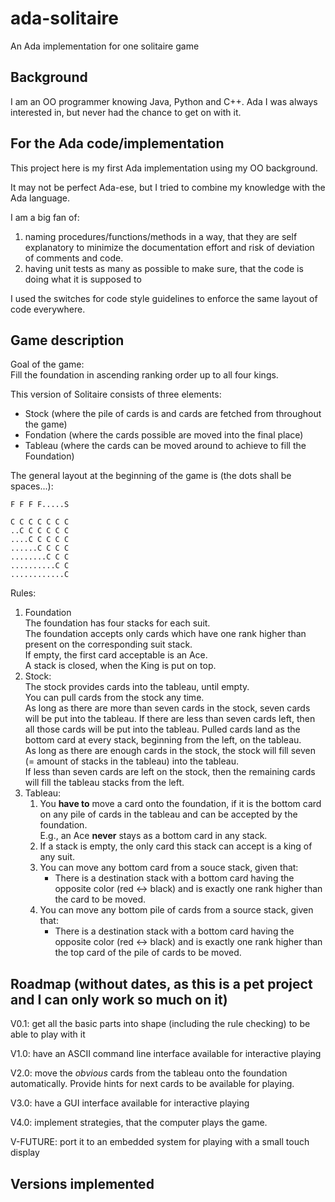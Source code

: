 ada-solitaire
=============

An Ada implementation for one solitaire game

## Background
I am an OO programmer knowing Java,  Python and C++.
Ada I was always interested in, but never had the chance to get on with it.

## For the Ada code/implementation
This project here is my first Ada implementation using my OO background.

It may not be perfect Ada-ese, but I tried to combine my knowledge with the Ada language.

I am a big fan of:  
1. naming procedures/functions/methods in a way, that they are self explanatory to minimize the documentation effort and risk of deviation of comments and code.
2. having unit tests as many as possible to make sure, that the code is doing what it is supposed to

I used the switches for code style guidelines to enforce the same layout of code everywhere.

## Game description
Goal of the game:  
Fill the foundation in ascending ranking order up to all four kings.

This version of Solitaire consists of three elements:
* Stock (where the pile of cards is and cards are fetched from throughout the game)
* Fondation (where the cards possible are moved into the final place)
* Tableau (where the cards can be moved around to achieve to fill the Foundation)

The general layout at the beginning of the game is (the dots shall be spaces...):

`F F F F.....S`

`C C C C C C C`  
`..C C C C C C`  
`....C C C C C`  
`......C C C C`  
`........C C C`  
`..........C C`  
`............C`  


Rules:
1. Foundation  
   The foundation has four stacks for each suit.  
   The foundation accepts only cards which have one rank higher than present on the corresponding suit stack.  
   If empty, the first card acceptable is an Ace.  
   A stack is closed, when the King is put on top.
1. Stock:  
   The stock provides cards into the tableau, until empty.  
   You can pull cards from the stock any time.  
   As long as there are more than seven cards in the stock, seven cards will be put into the tableau.
   If there are less than seven cards left, then all those cards will be put into the tableau.
   Pulled cards land as the bottom card at every stack, beginning from the left, on the tableau.  
   As long as there are enough cards in the stock, the stock will fill seven (= amount of stacks in the tableau) into the tableau.  
   If less than seven cards are left on the stock, then the remaining cards will fill the tableau stacks from the left.
1. Tableau:  
   1. You **have to** move a card onto the foundation, if it is the bottom card on any pile of cards in the tableau and can be accepted by the foundation.  
      E.g., an Ace **never** stays as a bottom card in any stack.
   1. If a stack is empty, the only card this stack can accept is a king of any suit.
   1. You can move any bottom card from a souce stack, given that:  
      * There is a destination stack with a bottom card having the opposite color (red <-> black) and is exactly one rank higher than the card to be moved.
   1. You can move any bottom pile of cards from a source stack, given that:  
      * There is a destination stack with a bottom card having the opposite color (red <-> black) and is exactly one rank higher than the top card of the pile of cards to be moved.

## Roadmap (without dates, as this is a pet project and I can only work so much on it)

V0.1: get all the basic parts into shape (including the rule checking) to be able to play with it

V1.0: have an ASCII command line interface available for interactive playing

V2.0: move the _obvious_ cards from the tableau onto the foundation automatically. Provide hints for next cards to be available for playing.

V3.0: have a GUI interface available for interactive playing

V4.0: implement strategies, that the computer plays the game.

V-FUTURE: port it to an embedded system for playing with a small touch display

## Versions implemented

